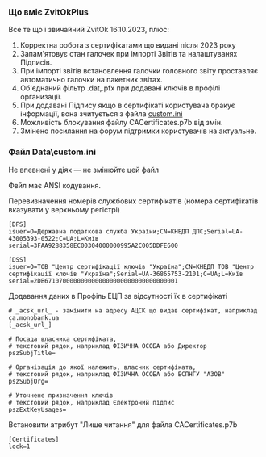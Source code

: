### Що вміє ZvitOkPlus ###

Все те що і звичайний ZvitOk 16.10.2023, плюс:
1. Корректна робота з сертифікатами що видані після 2023 року
2. Запам'ятовує стан галочек при імпорті Звітів та налаштуванях Підписів.
3. При імпорті звітів встановлення галочки головного звіту проставляє автоматично галочки на пакетних звітах.
4. Об'єднаний фільтр .dat,.pfx при додавані ключів в профілі организації.
5. При додавані Підпису якщо в сертифікаті користувача бракує інформації, вона зчитується з файла [custom.ini](#файл-Data\custom.ini)
6. Можливість блокування файлу CACertificates.p7b від змін.
7. Змінено посилання на форум підтримки користувачів на актуальне.


### Файл Data\custom.ini ###

Не впевнені у діях — не змінюйте цей файл

Фвйл має ANSI кодування.


Перевизначення номерів службових сертифікатів
(номера сертифікатів вказувати у верхньому регістрі)
```
[DFS]
isuer=O=Державна податкова служба України;CN=КНЕДП ДПС;Serial=UA-43005393-0522;C=UA;L=Київ
serial=3FAA9288358EC00304000000995A2C005DDFE600

[DSS]
isuer=O=ТОВ "Центр сертифікації ключів "Україна";CN=КНЕДП ТОВ "Центр сертифікації ключів "Україна";Serial=UA-36865753-2101;C=UA;L=Київ
serial=2DB6710700000000000000000000000000000001
```

Додавання даних в Профіль ЕЦП за відсутності їх в сертифікаті
```
# _acsk_url_ - замінити на адресу АЦСК що видав сертифікат, наприклад ca.monobank.ua
[_acsk_url_]

# Посада власника сертифіката, 
# текстовий рядок, наприклад ФІЗИЧНА ОСОБА або Директор
pszSubjTitle=

# Організація до якої належить, власник сертифіката, 
# текстовий рядок, наприклад ФІЗИЧНА ОСОБА або БСПНГУ "АЗОВ"
pszSubjOrg=

# Уточнене призначення ключів
# текстовий рядок, наприклад Єлектроний підпис
pszExtKeyUsages=
```

Встановити атрибут "Лише читання" для файла CACertificates.p7b
```
[Certificates]
lock=1
```
